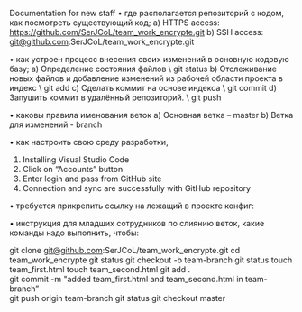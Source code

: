 Documentation for new staff
•	где располагается репозиторий с кодом, как посмотреть существующий код;
a)	HTTPS access: https://github.com/SerJCoL/team_work_encrypte.git
b)	SSH access: git@github.com:SerJCoL/team_work_encrypte.git

•	как устроен процесс внесения своих изменений в основную кодовую базу;
a)	Определение состояния файлов \\ git status
b)	Отслеживание новых файлов и добавление изменений из рабочей области проекта в индекс \\ git add
c)	Сделать коммит на основе индекса \\ git commit
d)	Запушить коммит в удалённый репозиторий. \\ git push

•	каковы правила именования веток
a)	Основная ветка – master
b)	Ветка для изменений - branch


•	как настроить свою среду разработки, 
1.	Installing Visual Studio Code
2.	Click on “Accounts” button
3.	Enter login and pass from GitHub site
4.	Connection and sync are successfully with GitHub repository


•	требуется прикрепить ссылку на лежащий в проекте конфиг:



•	инструкция для младших сотрудников по слиянию веток, какие команды надо выполнить, чтобы: 

git clone git@github.com:SerJCoL/team_work_encrypte.git
cd team_work_encrypte
git status
git checkout -b team-branch
git status
touch team_first.html
touch team_second.html
git add .							
git commit -m "added team_first.html and team_second.html in team-branch”	    
git push origin team-branch	
git status
git checkout master

